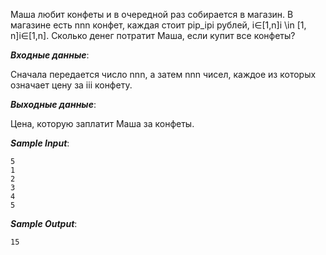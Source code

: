 Маша любит конфеты и в очередной раз собирается в магазин. В магазине есть nnn конфет, каждая стоит pip_ipi​ рублей, i∈[1,n]i \in [1, n]i∈[1,n]. Сколько денег потратит Маша, если купит все конфеты?

***Входные данные***:

Сначала передается число nnn, а затем nnn чисел, каждое из которых означает цену за iii конфету.

***Выходные данные***:

Цена, которую заплатит Маша за конфеты.

***Sample Input***:
```
5
1
2
3
4
5
```
***Sample Output***:
```
15
```
